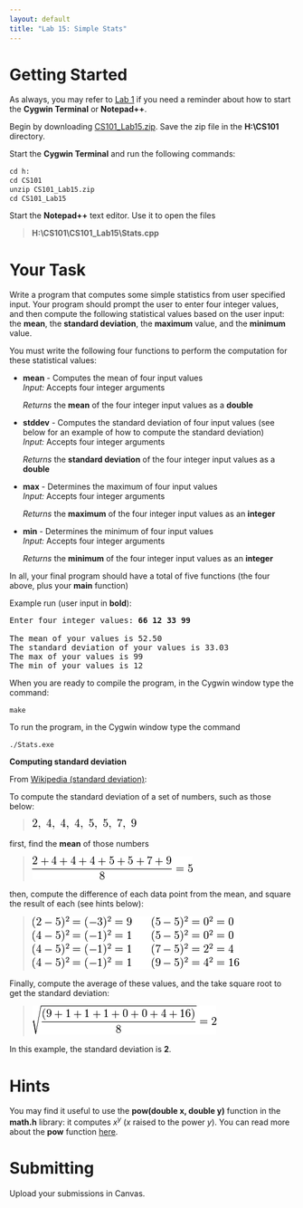 ```yaml
---
layout: default
title: "Lab 15: Simple Stats"
---
```


Getting Started
===============

As always, you may refer to [Lab 1](lab01.html) if you need a reminder about how to start the **Cygwin Terminal** or **Notepad++**.

Begin by downloading [CS101\_Lab15.zip](CS101_Lab15.zip). Save the zip file in the **H:\\CS101** directory.

Start the **Cygwin Terminal** and run the following commands:

    cd h:
    cd CS101
    unzip CS101_Lab15.zip
    cd CS101_Lab15

Start the **Notepad++** text editor. Use it to open the files

> **H:\\CS101\\CS101\_Lab15\\Stats.cpp**

Your Task
=========

Write a program that computes some simple statistics from user specified input. Your program should prompt the user to enter four integer values, and then compute the following statistical values based on the user input: the **mean**, the **standard deviation**, the **maximum** value, and the **minimum** value.

You must write the following four functions to perform the computation for these statistical values:

-   **mean** - Computes the mean of four input values  
    *Input:* Accepts four integer arguments

    *Returns* the **mean** of the four integer input values as a **double**

-   **stddev** - Computes the standard deviation of four input values (see below for an example of how to compute the standard deviation)  
    *Input:* Accepts four integer arguments

    *Returns* the **standard deviation** of the four integer input values as a **double**

-   **max** - Determines the maximum of four input values  
    *Input:* Accepts four integer arguments

    *Returns* the **maximum** of the four integer input values as an **integer**

-   **min** - Determines the minimum of four input values  
    *Input:* Accepts four integer arguments

    *Returns* the **minimum** of the four integer input values as an **integer**

In all, your final program should have a total of five functions (the four above, plus your **main** function)

Example run (user input in **bold**):

<pre>
Enter four integer values: <b>66 12 33 99</b>

The mean of your values is 52.50
The standard deviation of your values is 33.03
The max of your values is 99
The min of your values is 12
</pre>

When you are ready to compile the program, in the Cygwin window type the command:

    make

To run the program, in the Cygwin window type the command

    ./Stats.exe

**Computing standard deviation**

From [Wikipedia (standard deviation)](http://en.wikipedia.org/wiki/Standard_deviation):

To compute the standard deviation of a set of numbers, such as those below:

> ![image](images/lab15/list_of_numbers.png)

first, find the **mean** of those numbers

> ![image](images/lab15/computing_mean.png)

then, compute the difference of each data point from the mean, and square the result of each (see hints below):

> ![image](images/lab15/computing_difference.png)

Finally, compute the average of these values, and the take square root to get the standard deviation:

> ![image](images/lab15/computing_stddev.png)

In this example, the standard deviation is **2**.

Hints
=====

You may find it useful to use the **pow(double x, double y)** function in the **math.h** library: it computes <i>x<sup>y</sup></i> (*x* raised to the power *y*).  You can read more about the **pow** function [here](http://pubs.opengroup.org/onlinepubs/9699919799/functions/pow.html).

Submitting
==========

Upload your submissions in Canvas.
